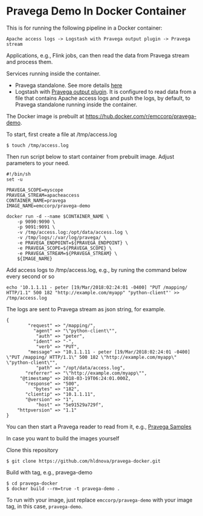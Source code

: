 # Pravega Demo In Docker Container

This is for running the following pipeline in a Docker container:
```
Apache access logs -> Logstash with Pravega output plugin -> Pravega stream
```

Applications, e.g., Flink jobs, can then read the data from Pravega stream and process them. 

Services running inside the container.
- Pravega standalone. See more details [here](http://pravega.io/docs/latest/getting-started/)
- Logstash with [Pravega output plugin](https://github.com/pravega/logstash-output-pravega). It is configured to read data from a file that contains Apache access logs and push the logs, by default, to Pravega standalone running inside the container. 

The Docker image is prebuilt at https://hub.docker.com/r/emccorp/pravega-demo. 

To start, first create a file at /tmp/access.log
```
$ touch /tmp/access.log
```

Then run script below to start container from prebuilt image. Adjust parameters to your need.
```
#!/bin/sh
set -u

PRAVEGA_SCOPE=myscope
PRAVEGA_STREAM=apacheaccess
CONTAINER_NAME=pravega
IMAGE_NAME=emccorp/pravega-demo

docker run -d --name $CONTAINER_NAME \
    -p 9090:9090 \
    -p 9091:9091 \
    -v /tmp/access.log:/opt/data/access.log \
    -v /tmp/logs/:/var/log/pravega/ \
    -e PRAVEGA_ENDPOINT=${PRAVEGA_ENDPOINT} \
    -e PRAVEGA_SCOPE=${PRAVEGA_SCOPE} \
    -e PRAVEGA_STREAM=${PRAVEGA_STREAM} \
    ${IMAGE_NAME} 
```

Add access logs to /tmp/access.log, e.g., by runing the command below every second or so
```
echo '10.1.1.11 - peter [19/Mar/2018:02:24:01 -0400] "PUT /mapping/ HTTP/1.1" 500 182 "http://example.com/myapp" "python-client"' >> /tmp/access.log
```

The logs are sent to Pravega stream as json string, for example.
```
{
        "request" => "/mapping/",
          "agent" => "\"python-client\"",
           "auth" => "peter",
          "ident" => "-",
           "verb" => "PUT",
        "message" => "10.1.1.11 - peter [19/Mar/2018:02:24:01 -0400] \"PUT /mapping/ HTTP/1.1\" 500 182 \"http://example.com/myapp\" \"python-client\"",
           "path" => "/opt/data/access.log",
       "referrer" => "\"http://example.com/myapp\"",
     "@timestamp" => 2018-03-19T06:24:01.000Z,
       "response" => "500",
          "bytes" => "182",
       "clientip" => "10.1.1.11",
       "@version" => "1",
           "host" => "5e91529a729f",
    "httpversion" => "1.1"
}
```

You can then start a Pravega reader to read from it, e.g., [Pravega Samples](https://github.com/pravega/pravega-samples)


In case you want to build the images yourself

Clone this repository
```
$ git clone https://github.com/hldnova/pravega-docker.git
```

Build with tag, e.g., pravega-demo
```
$ cd pravega-docker 
$ docker build --rm=true -t pravega-demo . 
```

To run with your image, just replace `emccorp/pravega-demo` with your image tag, in this case, `pravega-demo`.
